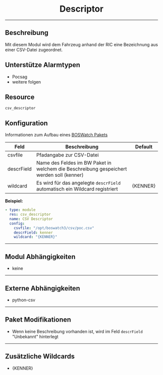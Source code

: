 # <center>Descriptor</center> 
---

## Beschreibung
Mit diesem Modul wird dem Fahrzeug anhand der RIC eine Bezeichnung aus einer CSV-Datei zugeordnet.

## Unterstütze Alarmtypen
- Pocsag
- weitere folgen

## Resource
`csv_descriptor`

## Konfiguration
Informationen zum Aufbau eines [BOSWatch Pakets](../develop/packet.md)


|Feld|Beschreibung|Default|
|----|------------|-------|
|csvfile|Pfadangabe zur CSV-Datei||
|descrField|Name des Feldes im BW Paket in welchem die Beschreibung gespeichert werden soll (kenner)||
|wildcard|Es wird für das angelegte `descrField` automatisch ein Wildcard registriert|{KENNER}|


**Beispiel:**
```yaml
- type: module
  res: csv_descriptor
  name: CSV Descriptor
  config:
    csvfile: "/opt/boswatch3/csv/poc.csv"
    descrField: kenner
    wildcard: "{KENNER}"
```

---
## Modul Abhängigkeiten
- keine

---
## Externe Abhängigkeiten
- python-csv

---
## Paket Modifikationen
- Wenn keine Beschreibung vorhanden ist, wird im Feld `descrField` "Unbekannt" hinterlegt

---
## Zusätzliche Wildcards
- {KENNER}
